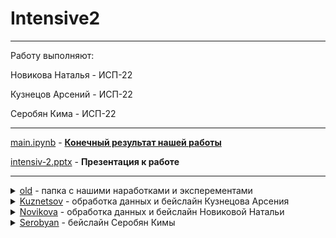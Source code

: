 # Intensive2
__________________________________________________________________________
Работу выполняют:

Новикова Наталья - ИСП-22

Кузнецов Арсений - ИСП-22

Серобян Кима - ИСП-22

___________________________________________________________________________

[main.ipynb](https://github.com/AvEjpg/Intensive2/blob/main/main.ipynb) - <ins>**Конечный результат нашей работы**</ins>

[intensiv-2.pptx](https://github.com/AvEjpg/Intensive2/blob/main/intensiv-2.pptx) - **Презентация к работе**
___________________________________________________________________________
<details>
<summary><a href="https://github.com/AvEjpg/Intensive2/tree/main/old">old</a> - папка с нашими наработками и эксперементами</summary>

  * baseline.ipynb - первый вариант бейслайна
  * cleardata.csv - очищенный train.csv с помощью dataprocessing.ipynb
  * clearvalid.csv - очищенный valid.csv с помощью dataprocessing.ipynb
  * dataprocessing.ipynb - обработка данных

</details>

<details>
<summary><a href="https://github.com/AvEjpg/Intensive2/tree/main/Kuznetsov">Kuznetsov</a> - обработка данных и бейслайн Кузнецова Арсения</summary>

  * baseline2.ipynb - обработка данных и модель RandomForest
  * tr.csv - очищенный train.csv в baseline2.ipynb
  * val.csv - очищенный train.csv с помощью baseline2.ipynb

</details>

<details>
<summary><a href="https://github.com/AvEjpg/Intensive2/tree/main/Novikova">Novikova</a> - обработка данных и бейслайн Новиковой Натальи</summary>

  * baseline.ipynb - обработка данных и модель LogisticRegression
  * clearTrain.csv - очищенный train.csv в baseline.ipynb
  * clearValid.csv - очищенный valid.csv в baseline.ipynb

</details>

<details>
<summary><a href="https://github.com/AvEjpg/Intensive2/tree/main/Serobyan">Serobyan</a> - бейслайн Серобян Кимы</summary>

  * SerobyanBASELINE.ipynb - модель на XGBoost

</details>

